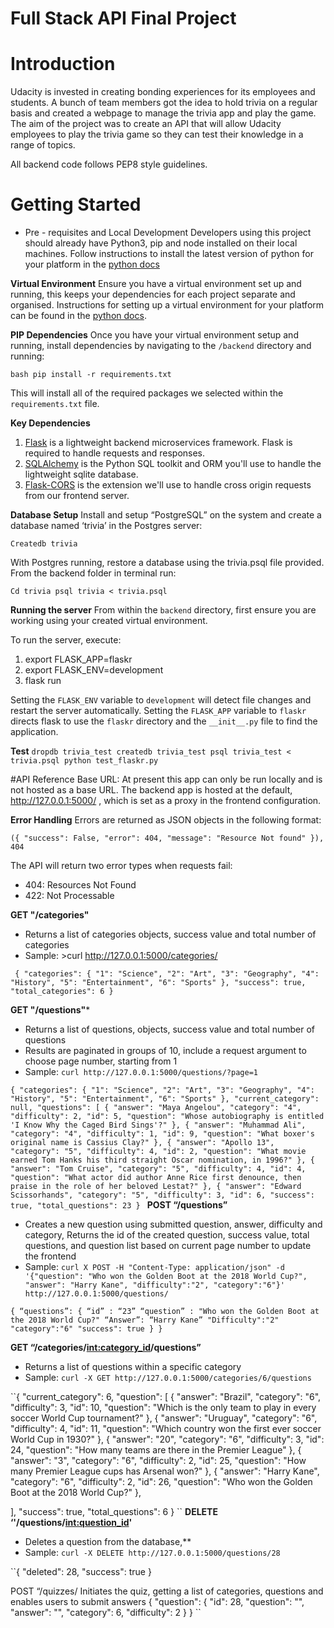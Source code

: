 # Full Stack API Final Project

# Introduction

Udacity is invested in creating bonding experiences for its employees and students. A bunch of team members got the idea to hold trivia on a regular basis and created a webpage to manage the trivia app and play the game. The aim of the project was to create an API that will allow Udacity employees to play the trivia game so they can test their knowledge in a range of topics.

All backend code follows PEP8 style guidelines.

# Getting Started
- Pre - requisites and Local Development
Developers using this project should already have Python3, pip and node installed on their local machines. Follow instructions to install the latest version of python for your platform in the [python docs](https://docs.python.org/3/using/unix.html#getting-and-installing-the-latest-version-of-python)

**Virtual Environment**
Ensure you have a virtual environment set up and running, this keeps your dependencies for each project separate and organised. Instructions for setting up a virtual environment for your platform can be found in the [python docs](https://packaging.python.org/guides/installing-using-pip-and-virtual-environments/).

**PIP Dependencies**
Once you have your virtual environment setup and running, install dependencies by navigating to the `/backend` directory and running:

`bash
pip install -r requirements.txt
`

This will install all of the required packages we selected within the `requirements.txt` file.

**Key Dependencies**
1. [Flask](http://flask.pocoo.org/) is a lightweight backend microservices framework. Flask is required to handle requests and responses.
2. [SQLAlchemy](https://www.sqlalchemy.org/) is the Python SQL toolkit and ORM you'll use to handle the lightweight sqlite database.
3. [Flask-CORS](https://flask-cors.readthedocs.io/en/latest/# ) is the extension we'll use to handle cross origin requests from our frontend server.

**Database Setup**
Install and setup “PostgreSQL” on the system and create a database named ‘trivia’ in the Postgres server:

`Createdb trivia`

With Postgres running, restore a database using the trivia.psql file provided. From the backend folder in terminal run:

`Cd trivia
psql trivia < trivia.psql`


**Running the server**
From within the `backend` directory, first ensure you are working using your created virtual environment.

To run the server, execute:

1. export FLASK_APP=flaskr
2. export FLASK_ENV=development
3. flask run

Setting the `FLASK_ENV` variable to `development` will detect file changes and restart the server automatically.
Setting the `FLASK_APP` variable to `flaskr` directs flask to use the `flaskr` directory and the `__init__.py` file to find the application.

**Test**
`dropdb trivia_test
createdb trivia_test
psql trivia_test < trivia.psql
python test_flaskr.py`

#API Reference
Base URL: At present this app can only be run locally and is not hosted as a base URL. The backend app is hosted at the default, http://127.0.0.1:5000/ , which is set as a proxy in the frontend configuration.

**Error Handling**
Errors are returned as JSON objects in the following format:

``({
        "success": False,
        "error": 404,
        "message": "Resource Not found"
    }), 404
``

The API will return two error types when requests fail:
- 404: Resources Not Found
- 422: Not Processable

**GET "/categories"**
- Returns a list of categories objects, success value and total number of categories
- Sample: >curl http://127.0.0.1:5000/categories/

``	{
  "categories": {
    "1": "Science",
    "2": "Art",
    "3": "Geography",
    "4": "History",
    "5": "Entertainment",
    "6": "Sports"
  },
  "success": true,
  "total_categories": 6
}
``

**GET "/questions"***
- Returns a list of questions, objects, success value and total number of  questions
- Results are paginated in groups of 10, include a request argument to choose page number, starting from 1  
- Sample: `curl http://127.0.0.1:5000/questions/?page=1`

``{
  "categories": {
    "1": "Science",
    "2": "Art",
    "3": "Geography",
    "4": "History",
    "5": "Entertainment",
    "6": "Sports"
  },
  "current_category": null,
  "questions": [
    {
      "answer": "Maya Angelou",
      "category": "4",
      "difficulty": 2,
      "id": 5,
      "question": "Whose autobiography is entitled 'I Know Why the Caged Bird Sings'?"
    },
    {
      "answer": "Muhammad Ali",
      "category": "4",
      "difficulty": 1,
      "id": 9,
      "question": "What boxer's original name is Cassius Clay?"
    },
    {
      "answer": "Apollo 13",
      "category": "5",
      "difficulty": 4,
      "id": 2,
      "question": "What movie earned Tom Hanks his third straight Oscar nomination, in 1996?"
    },
    {
      "answer": "Tom Cruise",
      "category": "5",
      "difficulty": 4,
      "id": 4,
      "question": "What actor did author Anne Rice first denounce, then praise in the role of her beloved Lestat?"
    },
    {
      "answer": "Edward Scissorhands",
      "category": "5",
      "difficulty": 3,
      "id": 6,
  "success": true,
  "total_questions": 23
}
``
**POST “/questions”**
- Creates a new question using submitted question, answer, difficulty and category, Returns the id of the created question, success value, total questions, and question list based on current page number to update the frontend
- Sample: ``curl X POST -H "Content-Type: application/json" -d '{"question": "Who won the Golden Boot at the 2018 World Cup?", "answer": "Harry Kane", "difficulty":"2", "category":"6"}' http://127.0.0.1:5000/questions/``

``{
“questions”: {
	“id” : “23”
	“question” : "Who won the Golden Boot at the 2018 World Cup?"
	“Answer”: “Harry Kane”
	"Difficulty":"2"
	"category":"6"
 	 "success": true
}
}
``

**GET “/categories/<int:category_id>/questions”**
- Returns a list of questions within a specific category
- Sample: ``curl -X GET http://127.0.0.1:5000/categories/6/questions``

``{
  "current_category": 6,
  "question": [
    {
      "answer": "Brazil",
      "category": "6",
      "difficulty": 3,
      "id": 10,
      "question": "Which is the only team to play in every soccer World Cup tournament?"
    },
    {
      "answer": "Uruguay",
      "category": "6",
      "difficulty": 4,
      "id": 11,
      "question": "Which country won the first ever soccer World Cup in 1930?"
    },
    {
      "answer": "20",
      "category": "6",
      "difficulty": 3,
      "id": 24,
      "question": "How many teams are there in the Premier League"
    },
    {
      "answer": "3",
      "category": "6",
      "difficulty": 2,
      "id": 25,
      "question": "How many Premier League cups has Arsenal won?"
    },
    {
      "answer": "Harry Kane",
      "category": "6",
      "difficulty": 2,
      "id": 26,
      "question": "Who won the Golden Boot at the 2018 World Cup?"
    },

  ],
  "success": true,
  "total_questions": 6
}
``
**DELETE ‘'/questions/<int:question_id>'**
- Deletes a question from the database,**
- Sample: ``curl -X DELETE http://127.0.0.1:5000/questions/28``

``{
  "deleted": 28,
  "success": true
}

POST “/quizzes/
Initiates the quiz, getting a list of categories, questions and enables users to submit answers
{
  "question": {
    "id": 28,
    "question": "",
    "answer": "",
    "category": 6,
    "difficulty": 2
  }
}
``
